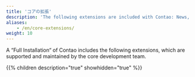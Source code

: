 ```yaml
---
title: 'コアの拡張'
description: 'The following extensions are included with Contao: News, events, FAQ, newsletter, comments and listings.'
aliases:
    - /en/core-extensions/
weight: 10
---
```


A “Full Installation“ of Contao includes the following extensions, which are supported
and maintained by the core development team.

{{% children description="true" showhidden="true" %}}
